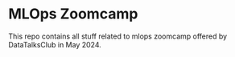 # MLOps Zoomcamp

This repo contains all stuff related to mlops zoomcamp offered by DataTalksClub in May 2024.
